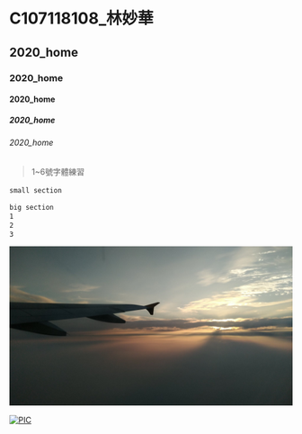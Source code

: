 # C107118108_林妙華
## 2020_home
### 2020_home
#### 2020_home
##### 2020_home
###### 2020_home
> 1~6號字體練習

`small section `

```
big section
1
2
3
```
![飛機](sunset.jpg "太陽")

[![PIC](https://img.youtube.com/vi/StTqXEQ2l-Y/0.jpg)](https://www.youtube.com/watch?v=StTqXEQ2l-Y "Everything Is AWESOME")
